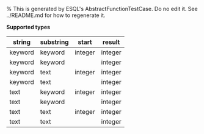 % This is generated by ESQL's AbstractFunctionTestCase. Do no edit it. See ../README.md for how to regenerate it.

**Supported types**

| string | substring | start | result |
| --- | --- | --- | --- |
| keyword | keyword | integer | integer |
| keyword | keyword |  | integer |
| keyword | text | integer | integer |
| keyword | text |  | integer |
| text | keyword | integer | integer |
| text | keyword |  | integer |
| text | text | integer | integer |
| text | text |  | integer |


